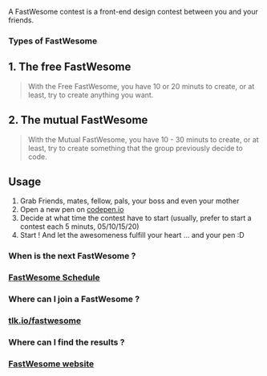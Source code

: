 A FastWesome contest is a front-end design contest between you and your friends.



### Types of FastWesome
## 1. The free FastWesome
  > With the Free FastWesome, you have 10 or 20 minuts to create, or at least, try to create anything you want.
  
## 2. The mutual FastWesome
  > With the Mutual FastWesome, you have 10 - 30 minuts to create, or at least, try to create something that the group previously decide to code.


## Usage
1. Grab Friends, mates, fellow, pals, your boss and even your mother
2. Open a new pen on [codepen.io](http://codepen.io)
3. Decide at what time the contest have to start (usually, prefer to start a contest each 5 minuts, 05/10/15/20)
4. Start ! And let the awesomeness fulfill your heart ... and your pen :D 


### When is the next FastWesome ?
### [FastWesome Schedule](http://cdpn.io/mFecj)
### Where can I join a FastWesome ?
### [tlk.io/fastwesome](http://tlk.io/fastwesome)
### Where can I find the results ? 
### [FastWesome website](http://fastwesome.lucasbonomi.com/)

 
